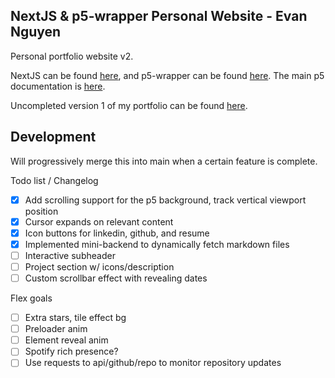 ## NextJS & p5-wrapper Personal Website - Evan Nguyen
Personal portfolio website v2. 

NextJS can be found [here](https://nextjs.org/docs), and p5-wrapper can be found [here](https://github.com/P5-wrapper/react).
The main p5 documentation is [here](https://p5js.org/reference/).

Uncompleted version 1 of my portfolio can be found [here](https://github.com/Sytarno/sytarno.github.io).

## Development
Will progressively merge this into main when a certain feature is complete.

Todo list / Changelog
 - [x] Add scrolling support for the p5 background, track vertical viewport position
 - [x] Cursor expands on relevant content
 - [x] Icon buttons for linkedin, github, and resume
 - [x] Implemented mini-backend to dynamically fetch markdown files
 - [ ] Interactive subheader
 - [ ] Project section w/ icons/description
 - [ ] Custom scrollbar effect with revealing dates
 
Flex goals
 - [ ] Extra stars, tile effect bg
 - [ ] Preloader anim
 - [ ] Element reveal anim 
 - [ ] Spotify rich presence?
 - [ ] Use requests to api/github/repo to monitor repository updates

